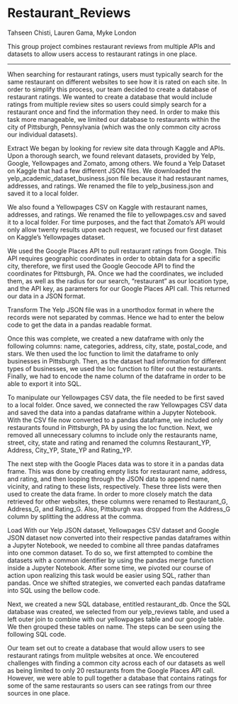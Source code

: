 # Restaurant_Reviews

Tahseen Chisti, Lauren Gama, Myke London

This group project combines restaurant reviews from multiple APIs and datasets to allow users access to restaurant ratings in one place.
________________________________________________________________________


When searching for restaurant ratings, users must typically search for the same restaurant on different websites to see how it is rated on each site. In order to simplify this process, our team decided to create a database of restaurant ratings. We wanted to create a database that would include ratings from multiple review sites so users could simply search for a restaurant once and find the information they need. In order to make this task more manageable, we limited our database to restaurants within the city of Pittsburgh, Pennsylvania (which was the only common city across our individual datasets).

Extract
We began by looking for review site data through Kaggle and APIs. Upon a thorough search, we found relevant datasets, provided by Yelp, Google, Yellowpages and Zomato, among others. We found a Yelp Dataset on Kaggle that had a few different JSON files. We downloaded the yelp_academic_dataset_business.json file because it had restaurant names, addresses, and ratings. We renamed the file to yelp_business.json and saved it to a local folder.

We also found a Yellowpages CSV on Kaggle with restaurant names, addresses, and ratings. We renamed the file to yellowpages.csv and saved it to a local folder. For time purposes, and the fact that Zomato’s API would only allow twenty results upon each request, we focused our first dataset on Kaggle’s Yellowpages dataset.  

We used the Google Places API to pull restaurant ratings from Google. This API requires geographic coordinates in order to obtain data for a specific city, therefore, we first used the Google Geocode API to find the coordinates for Pittsburgh, PA. Once we had the coordinates, we included them, as well as the radius for our search, “restaurant” as our location type, and the API key, as parameters for our Google Places API call. This returned our data in a JSON format.

Transform
The Yelp JSON file was in a unorthodox format in where the records were not separated by commas. Hence we had to enter the below code to get the data in a pandas readable format.

 

Once this was complete, we created a new dataframe with only the following columns: name, categories, address, city, state, postal_code, and stars. We then used the loc function to limit the dataframe to only businesses in Pittsburgh. Then, as the dataset had information for different types of businesses, we used the loc function to filter out the restaurants. Finally, we had to encode the name column of the dataframe in order to be able to export it into SQL.

 

To manipulate our Yellowpages CSV data, the file needed to be first saved to a local folder.  Once saved, we connected the raw Yellowpages CSV data and saved the data into a pandas dataframe within a Jupyter Notebook.  With the CSV file now converted to a pandas dataframe, we included only restaurants found in Pittsburgh, PA by using the loc function.  Next, we removed all unnecessary columns to include only the restaurants name, street, city, state and rating and renamed the columns Restaurant_YP, Address, City_YP, State_YP and Rating_YP.      

The next step with the Google Places data was to store it in a pandas data frame. This was done by creating empty lists for restaurant name, address, and rating, and then looping through the JSON data to append name, vicinity, and rating to these lists, respectively. These three lists were then used to create the data frame. In order to more closely match the data retrieved for other websites, these columns were renamed to Restaurant_G, Address_G, and Rating_G. Also, Pittsburgh was dropped from the Address_G column by splitting the address at the comma. 

Load
With our Yelp JSON dataset, Yellowpages CSV dataset and Google JSON dataset now converted into their respective pandas dataframes within a Jupyter Notebook, we needed to combine all three pandas dataframes into one common dataset.  To do so, we first attempted to combine the datasets with a common identifier by using the pandas merge function inside a Jupyter Notebook.  After some time, we pivoted our course of action upon realizing this task would be easier using SQL, rather than pandas.  Once we shifted strategies, we converted each pandas dataframe into SQL using the bellow code.

       

Next, we created a new SQL database, entitled restaurant_db.  Once the SQL database was created, we selected from our yelp_reviews table, and used a left outer join to combine with our yellowpages table and our google table.  We then grouped these tables on name.  The steps can be seen using the following SQL code.

 
 
 

Our team set out to create a database that would allow users to see restaurant ratings from mulitple websites at once. We encoutered challenges with finding a common city across each of our datasets as well as being limited to only 20 restaurants from the Google Places API call. However, we were able to pull together a database that contains ratings for some of the same restaurants so users can see ratings from our three sources in one place.
